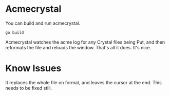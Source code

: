 # Acmecrystal

You can build and run acmecrystal.

```
go build
```

Acmecrystal watches the acme log for any Crystal files being Put, and then reformats the file and reloads the window.
That's all it does. It's nice.

# Know Issues
It replaces the whole file on format, and leaves the cursor at the end. This needs to be fixed still.

